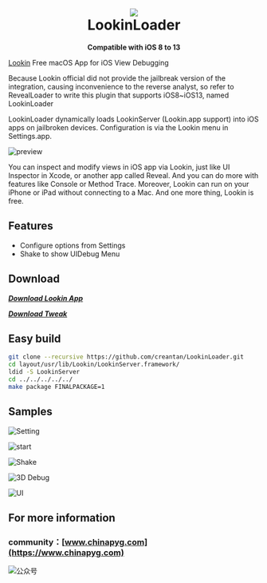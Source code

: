 <h1 align="center">
  <img src="https://github.com/creantan/LookinLoader/blob/master/example/LookinLoader.png">
  <br/>
  LookinLoader
</h1>

<p align="center"><b>Compatible with iOS 8 to 13</b></p>

[Lookin](https://lookin.work) Free macOS App for iOS View Debugging

<p>
	Because Lookin official did not provide the jailbreak version of the integration, causing inconvenience to the reverse analyst, so refer to RevealLoader to write this plugin that supports iOS8~iOS13, named LookinLoader
</p>
<p>
	LookinLoader dynamically loads LookinServer (Lookin.app support) into iOS apps on jailbroken devices. Configuration is via the Lookin menu in Settings.app.
</p>

![preview](https://github.com/creantan/LookinLoader/blob/master/example/preview.jpg "lookin" )

<p>
	You can inspect and modify views in iOS app via Lookin, just like UI Inspector in Xcode, or another app called Reveal.
	And you can do more with features like Console or Method Trace.
	Moreover, Lookin can run on your iPhone or iPad without connecting to a Mac.
	And one more thing, Lookin is free.
</p>

## Features

+ Configure options from Settings
+ Shake to show UIDebug Menu


## Download

***[Download Lookin App](https://lookin.work)***

***[Download Tweak](https://github.com/creantan/LookinLoader/releases/download/v1.0.5/com.chinapyg.lookinloader_1.0.5_iphoneos-arm.deb)***

## Easy build

```bash
git clone --recursive https://github.com/creantan/LookinLoader.git
cd layout/usr/lib/Lookin/LookinServer.framework/
ldid -S LookinServer
cd ../../../../../
make package FINALPACKAGE=1
```

## Samples

![Setting](https://github.com/creantan/LookinLoader/blob/master/example/setting.jpeg "Setting" )

![start](https://github.com/creantan/LookinLoader/blob/master/example/start.jpg "start" )

![Shake](https://github.com/creantan/LookinLoader/blob/master/example/debugui.png "Shake" )

![3D Debug](https://github.com/creantan/LookinLoader/blob/master/example/3dvew.png "3dview" )

![UI](https://github.com/creantan/LookinLoader/blob/master/example/ui.png "UI" )

## For more information

### community：[www.chinapyg.com](https://www.chinapyg.com)

![公众号](https://github.com/creantan/LookinLoader/blob/master/example/qrcode.jpg "公众号" )

